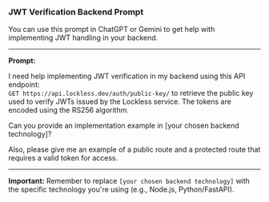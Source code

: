 ### JWT Verification Backend Prompt

You can use this prompt in ChatGPT or Gemini to get help with implementing JWT handling in your backend.

---

**Prompt:**

I need help implementing JWT verification in my backend using this API endpoint:  
`GET https://api.lockless.dev/auth/public-key/` to retrieve the public key used to verify JWTs issued by the Lockless service. The tokens are encoded using the RS256 algorithm.

Can you provide an implementation example in [your chosen backend technology]?

Also, please give me an example of a public route and a protected route that requires a valid token for access.

---

**Important:** Remember to replace `[your chosen backend technology]` with the specific technology you're using (e.g., Node.js, Python/FastAPI).
